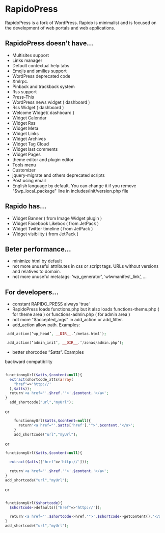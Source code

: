 # RapidoPress
RapidoPress is a fork of WordPress. Rapido is minimalist and is focused on the development of web portals and web applications.

## RapidoPress doesn't have...

*   Multisites support
*   Links manager
*   Default contextual help tabs
*   Emojis and smilies support
*   WordPress deprecated code
*   Xmlrpc.
*   Pinback and trackback system
*   Rss support
*   Press-This
*   WordPress news widget ( dashboard )
*   Rss Widget ( dashboard )
*   Welcome Widget( dashboard )
*   Widget Calendar
*   Widget Rss
*   Widget Meta
*   Widget Links
*   Widget Archives
*	Widget Tag Cloud
*   Widget last comments
*   Widget Pages
*   theme editor and plugin editor
*   Tools menu 
*   Customizer
*   jquery-migrate and others deprecated scripts
*   Post using email
*   English language by default. You can change it if you remove  "$wp_local_package" line in includes/init/version.php file
  
## Rapido has...

*  Widget Banner ( from Image Widget plugin )
*  Widget Facebook Likebox  ( from JetPack )
*  Widget Twitter timeline ( from JetPack )
*  Widget visibility ( from JetPack )

## Beter performance...

*  minimize html by default
*  not more unuseful attributes in css or script tags. URLs without versions and relatives to domain.
*  not more unuseful metatags: ‘wp_generator’, ‘wlwmanifest_link’, ...


## For developers...

* constant RAPIDO_PRESS always 'true'
* RapidoPress loads functions.php but it also loads  functions-theme.php ( for theme area ) or  functions-admin.php ( for admin area ) 
* not more "$accepted_args" in add_action or add_filter.
* add_action allow path. Examples: 

```php
 add_action(‘wp_head’, __DIR__.’/metas.html’); 
```

```php
 add_action(‘admin_init’, __DIR__.’/zonas/admin.php’);
```

* better shorcodes “$atts”. Examples

backward compatibility

```php

functionmyUrl($atts,$content=null){
  extract(shortcode_atts(array(
    "href"=>'http://'
  ),$atts));
  return'<a href="'.$href.'">'.$content.'</a>';
}
  add_shortcode("url","myUrl");

```

or 


```php
	functionmyUrl($atts,$content=null){
	  return'<a href="'.$atts['href'].'">'.$content.'</a>';
	}
	add_shortcode("url","myUrl");
```

or

```php
functionmyUrl($atts,$content=null){
 
  extract($atts(["href"=>'http://']));
 
  return'<a href="'.$href.'">'.$content.'</a>';
}
add_shortcode("url","myUrl");

```


or

```php

functionmyUrl($shortcode){
  $shortcode->defaults(["href"=>'http://']);
 
  return'<a href="'.$shortcode->href.'">'.$shortcode->getContent().'</a>';
}
add_shortcode("url","myUrl");

```



